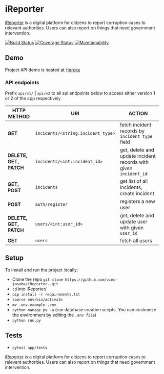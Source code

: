 # iReporter

[iReporter](https://vino-jasuba.github.io/iReporter-/) is a digital platform for
citizens to report corruption cases to relevant authorities. Users can also report
on things that need government intervention.

[![Build Status](https://travis-ci.org/vino-jasuba/iReporter-.svg?branch=develop)](https://travis-ci.org/vino-jasuba/iReporter-) [![Coverage Status](https://coveralls.io/repos/github/vino-jasuba/iReporter-/badge.svg?branch=develop)](https://coveralls.io/github/vino-jasuba/iReporter-?branch=develop) [![Maintainability](https://api.codeclimate.com/v1/badges/9b822c57ae21083b11c5/maintainability)](https://codeclimate.com/github/vino-jasuba/iReporter-/maintainability)

## Demo

Project API demo is hosted at [Heroku](https://vino-ireporter.herokuapp.com)

### API endpoints

Prefix `api/v1/` | `api/v2` to all api endpoints below to access either version 1 or 2 of the app respectively

| **HTTP METHOD**   | **URI**  | **ACTION** |
|---|---|---|
|  **GET** |  `incidents/<string:incident_type>` | fetch incident records by `incident_type` field |
| **DELETE, GET, PATCH**  |  `incidents/<int:incident_id>` | get, delete and update incident records with given `incident_id` |
|  **GET, POST** |  `incidents` | get list of all incidents, create incident |
|  **POST** |  `auth/register` | registers a new user |
|  **DELETE, GET, PATCH** |  `users/<int:user_id>`  | get, delete and update user with given `user_id`|
|  **GET** |  `users` | fetch all users |

## Setup

To install and run the project locally:

- Clone the repo `git clone https://github.com/vino-jasuba/iReporter-.git`
- `cd` into iReporter/
- `pip install -r requirements.txt`
- `source env/bin/activate`
- `mv .env.example .env`
- `python manage.py -a` (run database creation scripts. You can customize the environment by editing the `.env file`)
- `python run.py`

## Tests

- `pytest app/tests`

[iReporter](https://vino-jasuba.github.io/iReporter-/) is a digital platform for 
citizens to report corruption cases to relevant authorities. Users can also report 
on things that need government intervention.

